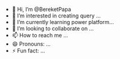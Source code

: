 - 👋 Hi, I’m @BereketPapa
- 👀 I’m interested in creating query ...
- 🌱 I’m currently learning power platform...
- 💞️ I’m looking to collaborate on ...
- 📫 How to reach me ...
- 😄 Pronouns: ...
- ⚡ Fun fact: ...

<!---
BereketPapa/BereketPapa is a ✨ special ✨ repository because its `README.md` (this file) appears on your GitHub profile.
You can click the Preview link to take a look at your changes.
--->
